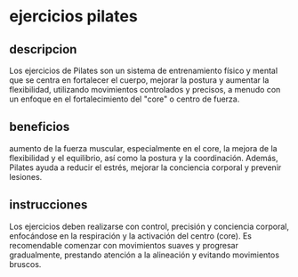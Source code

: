 # ejercicios pilates

## descripcion 
Los ejercicios de Pilates son un sistema de entrenamiento físico y mental que se centra en fortalecer el cuerpo, mejorar la postura y aumentar la flexibilidad, utilizando movimientos controlados y precisos, a menudo con un enfoque en el fortalecimiento del "core" o centro de fuerza.

## beneficios
aumento de la fuerza muscular, especialmente en el core, la mejora de la flexibilidad y el equilibrio, así como la postura y la coordinación. Además, Pilates ayuda a reducir el estrés, mejorar la conciencia corporal y prevenir lesiones. 

## instrucciones 
 Los ejercicios deben realizarse con control, precisión y conciencia corporal, enfocándose en la respiración y la activación del centro (core). Es recomendable comenzar con movimientos suaves y progresar gradualmente, prestando atención a la alineación y evitando movimientos bruscos. 

 